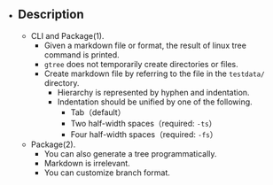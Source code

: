 - ## Description
    - CLI and Package(1).
        - Given a markdown file or format, the result of linux tree command is printed.
        - `gtree` does not temporarily create directories or files.
        - Create markdown file by referring to the file in the `testdata/` directory.
            - Hierarchy is represented by hyphen and indentation.
            - Indentation should be unified by one of the following.
                - Tab（default）
                - Two half-width spaces（required: `-ts`）
                - Four half-width spaces（required: `-fs`）
    - Package(2).
        - You can also generate a tree programmatically.
        - Markdown is irrelevant.
        - You can customize branch format.
